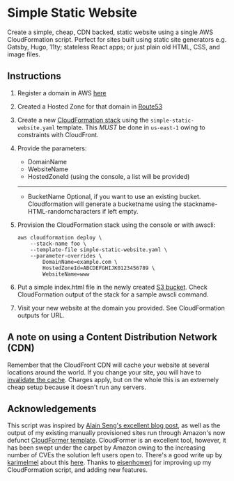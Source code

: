 # Simple Static Website
Create a simple, cheap, CDN backed, static website using a single AWS CloudFormation script. Perfect for sites built using static site generators e.g. Gatsby, Hugo, 11ty; stateless React apps; or just plain old HTML, CSS, and image files.

## Instructions
1. Register a domain in AWS [here](https://console.aws.amazon.com/route53/home#DomainListing:)
1. Created a Hosted Zone for that domain in [Route53](https://console.aws.amazon.com/route53/v2/hostedzones#)
1. Create a new [CloudFormation stack](https://console.aws.amazon.com/cloudformation/home?region=us-east-1) using the `simple-static-website.yaml` template. This *MUST* be done in `us-east-1` owing to constraints with CloudFront.
1. Provide the parameters:
    * DomainName
    * WebsiteName
    * HostedZoneId (using the console, a list will be provided)
    --- 
    * BucketName Optional, if you want to use an existing bucket. Cloudformation will generate a bucketname using the stackname-HTML-randomcharacters if left empty.
1. Provision the CloudFormation stack using the console or with awscli:

    ```
    aws cloudformation deploy \
        --stack-name foo \
        --template-file simple-static-website.yaml \
        --parameter-overrides \
            DomainName=example.com \
            HostedZoneId=ABCDEFGHIJK0123456789 \
            WebsiteName=www
    ```
1. Put a simple index.html file in the newly created [S3 bucket](https://s3.console.aws.amazon.com/s3/home). Check CloudFormation output of the stack for a sample awscli command.
1. Visit your new website at the domain you provided. See CloudFormation outputs for URL.

## A note on using a Content Distribution Network (CDN)
Remember that the CloudFront CDN will cache your website at several locations around the world. If you change your site, you will have to [invalidate the cache](https://www.simplified.guide/aws/cloudfront/invalidate-cache). Charges apply, but on the whole this is an extremely cheap setup because it doesn't run any servers.

## Acknowledgements
This script was inspired by [Alain Seng's excellent blog post](https://medium.com/@Al-un/aws-cloudformation-https-static-website-s3-route53-cloudfront-438090157c1f), as well as the output of my existing manually provisioned sites run through Amazon's now defunct [CloudFormer template](https://web.archive.org/web/20191203150607/https://docs.aws.amazon.com/AWSCloudFormation/latest/UserGuide/cfn-using-cloudformer.html). CloudFormer is an excellent tool, however, it has been swept under the carpet by Amazon owing to the increasing number of CVEs the solution left users open to. There's a good write up by [karimelmel](https://github.com/karimelmel) about this [here](https://blog.karims.cloud/2020/09/25/cloudformer-review-part-1.html). Thanks to [eisenhowerj](https://github.com/eisenhowerj) for improving up my CloudFormation script, and adding new features.
